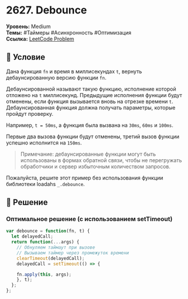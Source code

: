 # 2627. Debounce

**Уровень:** Medium  
**Темы:** #Таймеры #Асинхронность #Оптимизация  
**Ссылка:** [LeetCode Problem](https://leetcode.com/problems/debounce/)

## 📜 Условие
Дана функция `fn` и время в миллисекундах `t`, вернуть дебаунсированную версию функции `fn`.  

Дебаунсированной называют такую функцию, исполнение которой отложено на `t` миллисекунд. Предыдущие исполнения функции будут отменены, если функция вызывается вновь на отрезке времени `t`. Дебаунсированная функция должна получать параметры, которые пройдут проверку.  

Например, `t = 50ms`, а функция была вызвана на `30ms`, `60ms` и `100ms`.  

Первые два вызова функции будут отменены, третий вызов функции успешно исполнится на `150ms`.  

 > Примечание: дебаунсированные функции могут быть использованы в формах обратной связи, чтобы не перегружать обработчики и сервер избыточным количеством запросов.  

Пожалуйста, решите этот пример без использования функции библиотеки loadahs `_.debounce`.

## 🎯 Решение
### Оптимальное решение (с использованием setTimeout)
```javascript
var debounce = function(fn, t) {
  let delayedCall;
  return function(...args) {
    // Обнуляем таймаут при вызове
    // Вызываем таймер через промежуток времени
    clearTimeout(delayedCall);
    delayedCall = setTimeout(() => {

    fn.apply(this, args);
    }, t);
  };
};
```